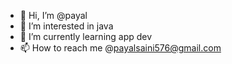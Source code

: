- 👋 Hi, I’m @payal
- 👀 I’m interested in java 
- 🌱 I’m currently learning app dev 
- 📫 How to reach me @payalsaini576@gmail.com

